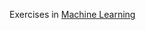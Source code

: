 Exercises in [Machine Learning](https://www.coursera.org/learn/machine-learning-course/home/welcome)
